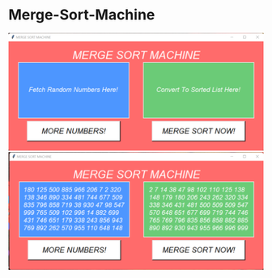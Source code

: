 # Merge-Sort-Machine

![alt text](https://github.com/RunningFok/Merge-Sort-Machine/blob/main/Merge%20Sort%20Machine%201.png)
![alt text](https://github.com/RunningFok/Merge-Sort-Machine/blob/main/Merge%20Sort%20Machine%202.png)
